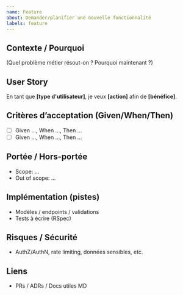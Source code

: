 ```yaml
---
name: Feature
about: Demander/planifier une nouvelle fonctionnalité
labels: feature
---
```


## Contexte / Pourquoi
(Quel problème métier résout-on ? Pourquoi maintenant ?)

## User Story
En tant que **[type d'utilisateur]**, je veux **[action]** afin de **[bénéfice]**.

## Critères d’acceptation (Given/When/Then)
- [ ] Given ..., When ..., Then ...
- [ ] Given ..., When ..., Then ...

## Portée / Hors-portée
- Scope: ...
- Out of scope: ...

## Implémentation (pistes)
- Modèles / endpoints / validations
- Tests à écrire (RSpec)

## Risques / Sécurité
- AuthZ/AuthN, rate limiting, données sensibles, etc.

## Liens
- PRs / ADRs / Docs utiles
MD